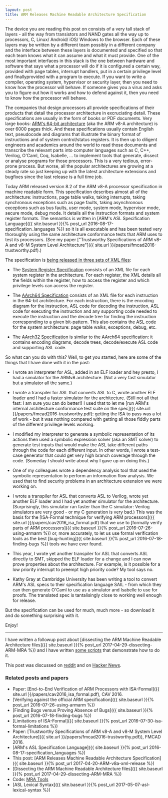 ```yaml
---
layout: post
title: ARM Releases Machine Readable Architecture Specification
---
```


The device you are reading this post on consists of a very tall
stack of layers - all the way from transistors and NAND gates all the
way up to processors, C, Linux/ Android/ iOS/ Windows to the browser.
Each of these layers may be written by a different team possibly in a different
company and the interface between these layers is documented and specified
so that each team knows what it  can assume and what it must provide.
One of the most important interfaces in this stack is the one between
hardware and software that says what a processor will do if it is configured
a certain way, provided with page tables, interrupt handlers, put in a certain
privilege level and finallyprovided with a program to execute.
If you want to write a compiler, operating system, hypervisor or security
layer, then you need to know how the processor will behave.
If someone gives you a virus and asks you to figure out how it works
and how to defend against it, then you need to know how the processor will
behave.

The companies that design processors all provide specifications of their
products that detail the processor architecture in excruciating detail.
These specifications are usually in the form of books or PDF documents.
Very large books: [ARM's 64-bit
architecture](https://static.docs.arm.com/ddi0487/b/DDI0487B_a_armv8_arm.pdf) (aka the ARM v8-A architecture)
is over 6000 pages thick.
And these specifications usually contain English text, pseudocode and diagrams
that illustrate the binary format of instructions and of system control/status
registers.
It is then up to diligent engineers and academics around the world to
read those documents and transcribe the relevant parts into computer languages
such as C, C++, Verilog, O'Caml, Coq, Isabelle, ... to implement tools
that generate, dissect or analyse programs for those processors.
This is a very tedious, error-prone process.  But worse, all the popular
architectures are growing at a steady rate so just keeping up with the latest
architecture extensions and bugfixes since the last release is a full time job.

Today ARM released version 8.2 of the ARM v8-A processor specification in machine readable
form.
This specification describes almost all of the architecture: instructions,
page table walks, taking interrupts, taking synchronous exceptions such as page faults,
taking asynchronous exceptions such as bus faults, user mode, system mode,
hypervisor mode, secure mode, debug mode.  It details all the instruction
formats and system register formats.
The semantics is written in [ARM's ASL Specification Language]({{ site.baseurl
}}{% post_url 2016-08-17-specification_languages %}) so
it is all executable and has been tested very thoroughly using the same
architecture conformance tests that ARM uses to test its processors.
(See my paper ["Trustworthy Specifications of ARM v8-A and v8-M
System Level Architecture"]({{ site.url }}/papers/fmcad2016-trustworthy.pdf).)

The specification is [being released in three sets of XML files](https://developer.arm.com/products/architecture/a-profile/exploration-tools):

* The [System Register Specification](https://developer.arm.com/-/media/developer/products/architecture/armv8-a-architecture/ARMv82A-SysReg-00bet3.1.tar.gz)
  consists of an XML file for each system register in the architecture.
  For each register, the XML details all the fields within the register, how to
  access the register and which privilege levels can access the register.

* The [AArch64 Specification](https://developer.arm.com/-/media/developer/products/architecture/armv8-a-architecture/A64_v82A_ISA_xml_00bet3.1.tar.gz)
  consists of an XML file for each instruction in the 64-bit architecture.  For
  each instruction, there is the encoding diagram for the instruction, ASL code
  for decoding the instruction, ASL code for executing the instruction and
  any supporting code needed to execute the instruction and the decode tree
  for finding the instruction corresponding to a given bit-pattern.  This also contains
  the
  ASL code for the system architecture: page table walks, exceptions, debug,
  etc.

* The [AArch32 Specification](https://developer.arm.com/-/media/developer/products/architecture/armv8-a-architecture/AArch32_v82A_ISA_xml_00bet3.1.tar.gz)
  is similar to the AArch64 specification: it contains encoding diagrams,
  decode trees, decode/execute ASL code and supporting ASL code.

So what can you do with this?  Well, to get you started, here are some of the
things that I have done with it in the past:

* I wrote an interpreter for ASL, added in an ELF loader and hey presto,
  I had a simulator for the ARMv8 architecture.
  (Not a very fast simulator but a simulator all the same.)

* I wrote a transpiler for ASL that converts ASL to C, wrote another ELF loader
  and I had a faster simulator for the architecture.
  (Still not all that fast: I am sure you can do better!)
  I used that to let me [run ARM's internal architecture conformance test suite
  on the spec]({{ site.url }}/papers/fmcad2016-trustworthy.pdf):
  getting the ISA to pass was a lot of work - but it was nothing
  compared with getting all those fiddly parts of the different privilege
  levels working.

* I modified my interpreter to generate a symbolic representation of its
  actions then used a symbolic expression solver (aka an SMT solver) to
  generate test inputs that would make the ASL take different paths through
  the code for each different input.  In other words, I wrote a test-case
  generator that could get very high branch coverage through the code.
  (Someday I should write about why I gave up on doing this.)

* One of my colleagues wrote a dependency analysis tool that used the symbolic
  representation to perform an information flow analysis.  We used that to
  find security problems in an architecture extension we were working on.

* I wrote a transpiler for ASL that converts ASL to Verilog, wrote yet another
  ELF loader and I had yet another simulator for the architecture.
  (Surprisingly, this simulator ran faster than the C simulator: Verilog
  simulators are very good - or my C generation is very bad.)
  This was the basis for the [ISA-Formal technique for verifying ARM processors]({{ site.url }}/papers/cav2016_isa_formal.pdf)
  that we use to [formally verify parts of ARM processors]({{ site.baseurl }}{% post_url 2016-07-26-using-armarm %}) or,
  more accurately, to let us use formal verification tools as the best [bug-hunting]({{ site.baseurl }}{% post_url 2016-07-18-finding-bugs %})
  tools we have ever found.

* This year, I wrote yet another transpiler for ASL that converts ASL directly to SMT,
  skipped the ELF loader for a change and I can now prove properties about
  the architecture.  For example, is it possible for a low priority interrupt
  to preempt high priority code?   My tool says no.

* Kathy Gray at Cambridge University has been writing a tool to convert ARM's
  ASL specs to their specification language SAIL - from which they can then
  generate O'Caml to use as a simulator and Isabelle to use for proofs.
  The translated spec is tantalisingly close to working well enough for
  release.

But the specification can be used for much, much more - so download it and do
something surprising with it.

Enjoy!

------

I have written a followup post about [dissecting the ARM Machine Readable
Architecture files]({{ site.baseurl }}{% post_url 2017-04-29-dissecting-ARM-MRA
%}) and I have written [some
scripts](https://github.com/alastairreid/mra_tools) that demonstrate how to do
it.

This post was discussed on [reddit](https://www.reddit.com/r/programming/comments/66kyez/arm_releases_machine_readable_architecture/)
and on [Hacker News](https://news.ycombinator.com/item?id=14174533).

### Related posts and papers

* Paper: [End-to-End Verification of ARM Processors with ISA-Formal]({{ site.url }}/papers/cav2016_isa_formal.pdf), CAV 2016.
* [Verifying against the official ARM specification]({{ site.baseurl }}{% post_url 2016-07-26-using-armarm %})
* [Finding Bugs versus Proving Absence of Bugs]({{ site.baseurl }}{% post_url 2016-07-18-finding-bugs %})
* [Limitations of ISA-Formal]({{ site.baseurl }}{% post_url 2016-07-30-isa-formal-limitations %})
* Paper: [Trustworthy Specifications of ARM v8-A and v8-M System Level Architecture]({{ site.url }}/papers/fmcad2016-trustworthy.pdf)), FMCAD 2016.
* [ARM's ASL Specification Language]({{ site.baseurl }}{% post_url 2016-08-17-specification_languages %})
* This post: [ARM Releases Machine Readable Architecture Specification]({{ site.baseurl }}{% post_url 2017-04-20-ARM-v8a-xml-release %})
* [Dissecting the ARM Machine Readable Architecture files]({{ site.baseurl }}{% post_url 2017-04-29-dissecting-ARM-MRA %})
* Code: [MRA Tools](https://github.com/alastairreid/mra_tools)
* [ASL Lexical Syntax]({{ site.baseurl }}{% post_url 2017-05-07-asl-lexical-syntax %})
